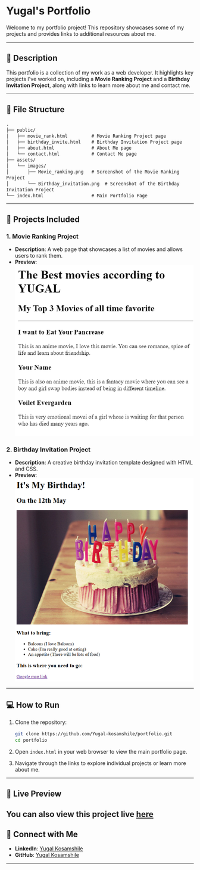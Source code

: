 # Yugal's Portfolio

Welcome to my portfolio project! This repository showcases some of my projects and provides links to additional resources about me.

---

## 📖 **Description**

This portfolio is a collection of my work as a web developer. It highlights key projects I've worked on, including a **Movie Ranking Project** and a **Birthday Invitation Project**, along with links to learn more about me and contact me.

---

## 📂 **File Structure**

```
.
├── public/
│   ├── movie_rank.html         # Movie Ranking Project page
│   ├── birthday_invite.html    # Birthday Invitation Project page
│   ├── about.html              # About Me page
│   └── contact.html            # Contact Me page
├── assets/
│   └── images/
│       ├── Movie_ranking.png   # Screenshot of the Movie Ranking Project
│       └── Birthday_invitation.png  # Screenshot of the Birthday Invitation Project
└── index.html                  # Main Portfolio Page
```

---

## 🌟 **Projects Included**

### **1. Movie Ranking Project**
- **Description**: A web page that showcases a list of movies and allows users to rank them.
- **Preview**:  
  ![Movie Ranking Screenshot](./assets/images/Movie_ranking.png)

### **2. Birthday Invitation Project**
- **Description**: A creative birthday invitation template designed with HTML and CSS.
- **Preview**:  
  ![Birthday Invitation Screenshot](./assets/images/Birthday_invitation.png)

---

## 💻 **How to Run**

1. Clone the repository:
   ```bash
   git clone https://github.com/Yugal-kosamshile/portfolio.git
   cd portfolio
   ```

2. Open `index.html` in your web browser to view the main portfolio page.

3. Navigate through the links to explore individual projects or learn more about me.

---

## 🔗 **Live Preview**

You can also view this project live [here](https://yugal-kosamshile.github.io/HTML-Portfolio/) 
---

## 🤝 **Connect with Me**

- **LinkedIn**: [Yugal Kosamshile](https://www.linkedin.com/in/yugal-kosamshile-29a03a2)
- **GitHub**: [Yugal Kosamshile](https://github.com/Yugal-kosamshile)

---
